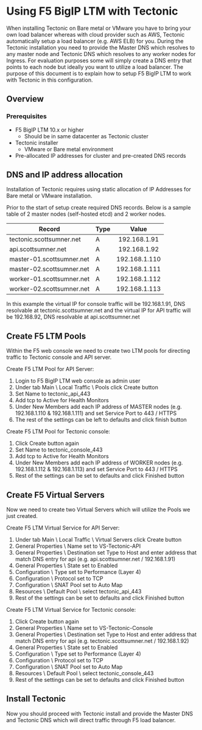 # Using F5 BigIP LTM with Tectonic

When installing Tectonic on Bare metal or VMware you have to bring your own load balancer whereas with cloud provider such as AWS, Tectonic automatically setup a load balancer (e.g. AWS ELB) for you. During the Tectonic installation you need to provide the Master DNS which resolves to any master node and Tectonic DNS which resolves to any worker nodes for Ingress. For evaluation purposes some will simply create a DNS entry that points to each node but ideally you want to utilize a load balancer. The purpose of this document is to explain how to setup F5 BigIP LTM to work with Tectonic in this configuration.

## Overview

### Prerequisites

- F5 BigIP LTM 10.x or higher
  - Should be in same datacenter as Tectonic cluster
- Tectonic installer
  - VMware or Bare metal environment
- Pre-allocated IP addresses for cluster and pre-created DNS records

## DNS and IP address allocation

Installation of Tectonic requires using static allocation of IP Addresses for Bare metal or VMware installation.

Prior to the start of setup create required DNS records. Below is a sample table of 2 master nodes (self-hosted etcd) and 2 worker nodes.

| Record | Type | Value |
|------|-------------|:-----:|
|tectonic.scottsumner.net | A | 192.168.1.91 |
|api.scottsumner.net | A | 192.168.1.92 |
|master-01.scottsumner.net | A | 192.168.1.110 |
|master-02.scottsumner.net | A | 192.168.1.111 |
|worker-01.scottsumner.net | A | 192.168.1.112 |
|worker-02.scottsumner.net | A | 192.168.1.113 |

In this example the virtual IP for console traffic will be 192.168.1.91, DNS resolvable at tectonic.scottsumner.net and the virtual IP for API traffic will be 192.168.92, DNS resolvable at api.scottsumner.net

## Create F5 LTM Pools

Within the F5 web console we need to create two LTM pools for directing traffic to Tectonic console and API server.

Create F5 LTM Pool for API Server:
1. Login to F5 BigIP LTM web console as admin user
1. Under tab Main \ Local Traffic \ Pools click Create button
1. Set Name to tectonic_api_443
1. Add tcp to Active for Health Monitors
1. Under New Members add each IP address of MASTER nodes (e.g. 192.168.1.110 & 192.168.1.111) and set Service Port to 443 / HTTPS
1. The rest of the settings can be left to defaults and click finish button

Create F5 LTM Pool for Tectonic console:
1. Click Create button again
1. Set Name to tectonic_console_443
1. Add tcp to Active for Health Monitors
1. Under New Members add each IP address of WORKER nodes (e.g. 192.168.1.112 & 192.168.1.113) and set Service Port to 443 / HTTPS
1. Rest of the settings can be set to defaults and click Finished button

## Create F5 Virtual Servers 

Now we need to create two Virtual Servers which will utilize the Pools we just created.

Create F5 LTM Virtual Service for API Server:
1. Under tab Main \ Local Traffic \ Virtual Servers click Create button
1. General Properties \ Name set to VS-Tectonic-API
1. General Properties \ Destination set Type to Host and enter address that match DNS entry for api (e.g. api.scottsumner.net / 192.168.1.91)
1. General Properties \ State set to Enabled
1. Configuration \ Type set to Performance (Layer 4)
1. Configuration \ Protocol set to TCP
1. Configuration \ SNAT Pool set to Auto Map
1. Resources \ Default Pool \ select tectonic_api_443
1. Rest of the settings can be set to defaults and click Finished button

Create F5 LTM Virtual Service for Tectonic console:
1. Click Create button again
1. General Properties \ Name set to VS-Tectonic-Console
1. General Properties \ Destination set Type to Host and enter address that match DNS entry for api (e.g. tectonic.scottsumner.net / 192.168.1.92)
1. General Properties \ State set to Enabled
1. Configuration \ Type set to Performance (Layer 4)
1. Configuration \ Protocol set to TCP
1. Configuration \ SNAT Pool set to Auto Map
1. Resources \ Default Pool \ select tectonic_console_443
1. Rest of the settings can be set to defaults and click Finished button

## Install Tectonic

Now you should proceed with Tectonic install and provide the Master DNS and Tectonic DNS which will direct traffic through F5 load balancer.
